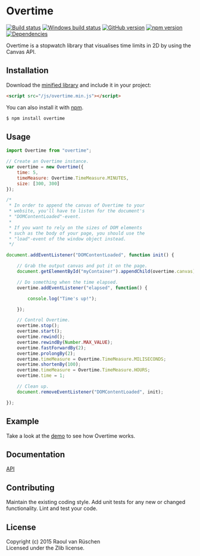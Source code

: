 # Overtime 
[![Build status](https://travis-ci.org/vanruesc/overtime.svg?branch=master)](https://travis-ci.org/vanruesc/overtime) 
[![Windows build status](https://ci.appveyor.com/api/projects/status/t7fv9k65w0wmyfea?svg=true)](https://ci.appveyor.com/project/vanruesc/overtime) 
[![GitHub version](https://badge.fury.io/gh/vanruesc%2Fovertime.svg)](http://badge.fury.io/gh/vanruesc%2Fovertime) 
[![npm version](https://badge.fury.io/js/overtime.svg)](http://badge.fury.io/js/overtime) 
[![Dependencies](https://david-dm.org/vanruesc/overtime.svg?branch=master)](https://david-dm.org/vanruesc/overtime)

Overtime is a stopwatch library that visualises time limits in 2D by using the Canvas API.


## Installation

Download the [minified library](http://vanruesc.github.io/overtime/build/overtime.min.js) and include it in your project:

```html
<script src="/js/overtime.min.js"></script>
```

You can also install it with [npm](https://www.npmjs.com).

```sh
$ npm install overtime
``` 


## Usage

```javascript
import Overtime from "overtime";

// Create an Overtime instance.
var overtime = new Overtime({
	time: 5,
	timeMeasure: Overtime.TimeMeasure.MINUTES,
	size: [300, 300]
});

/*
 * In order to append the canvas of Overtime to your 
 * website, you'll have to listen for the document's
 * "DOMContentLoaded"-event.
 *
 * If you want to rely on the sizes of DOM elements 
 * such as the body of your page, you should use the
 * "load"-event of the window object instead.
 */

document.addEventListener("DOMContentLoaded", function init() {

	// Grab the output canvas and put it on the page.
	document.getElementById("myContainer").appendChild(overtime.canvas);

	// Do something when the time elapsed.
	overtime.addEventListener("elapsed", function() {

		console.log("Time's up!");

	});

	// Control Overtime.
	overtime.stop();
	overtime.start();
	overtime.rewind();
	overtime.rewindBy(Number.MAX_VALUE);
	overtime.fastForwardBy(2);
	overtime.prolongBy(2);
	overtime.timeMeasure = Overtime.TimeMeasure.MILISECONDS;
	overtime.shortenBy(100);
	overtime.timeMeasure = Overtime.TimeMeasure.HOURS;
	overtime.time = 1;

	// Clean up.
	document.removeEventListener("DOMContentLoaded", init);

});
```

## Example
Take a look at the [demo](https://vanruesc.github.io/overtime/demo) to see how Overtime works.


## Documentation
[API](http://vanruesc.github.io/overtime/docs)


## Contributing
Maintain the existing coding style. Add unit tests for any new or changed functionality. Lint and test your code.


## License
Copyright (c) 2015 Raoul van Rüschen  
Licensed under the Zlib license.
